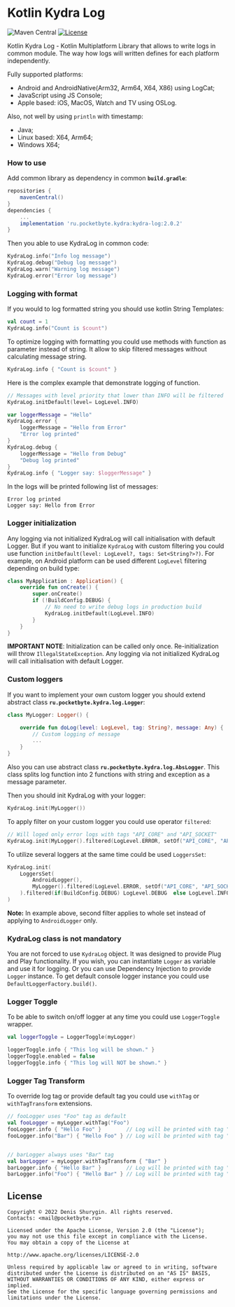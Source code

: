 # Kotlin Kydra Log
![Maven Central](https://img.shields.io/maven-central/v/ru.pocketbyte.kydra/kydra-log) [![License](https://img.shields.io/badge/License-Apache/2.0-blue.svg)](LICENSE)

Kotlin Kydra Log - Kotlin Multiplatform Library that allows to write logs in common module.
The way how logs will written defines for each platform independently.

Fully supported platforms:
- Android and AndroidNative(Arm32, Arm64, X64, X86) using LogCat;
- JavaScript using JS Console;
- Apple based: iOS, MacOS, Watch and TV using OSLog.

Also, not well by using `println` with timestamp:
- Java;
- Linux based: X64, Arm64;
- Windows X64;

### How to use

Add common library as dependency in common **`build.gradle`**:
```gradle
repositories {
    mavenCentral()
}
dependencies {
    ...
    implementation 'ru.pocketbyte.kydra:kydra-log:2.0.2'
}
```

Then you able to use KydraLog in common code:
```Kotlin
KydraLog.info("Info log message")
KydraLog.debug("Debug log message")
KydraLog.warn("Warning log message")
KydraLog.error("Error log message")
```

### Logging with format

If you would to log formatted string you should use kotlin String Templates:
```Kotlin
val count = 1
KydraLog.info("Count is $count")
```
To optimize logging with formatting you could use methods with function as parameter instead of
string. It allow to skip filtered messages without calculating message string.
```Kotlin
KydraLog.info { "Count is $count" }
```
Here is the complex example that demonstrate logging of function.
```Kotlin
// Messages with level priority that lower than INFO will be filtered
KydraLog.initDefault(level= LogLevel.INFO)

var loggerMessage = "Hello"
KydraLog.error {
    loggerMessage = "Hello from Error"
    "Error log printed"
}
KydraLog.debug {
    loggerMessage = "Hello from Debug"
    "Debug log printed"
}
KydraLog.info { "Logger say: $loggerMessage" }
```
In the logs will be printed following list of messages:
```
Error log printed
Logger say: Hello from Error
```
### Logger initialization

Any logging via not initialized KydraLog will call initialisation with default Logger. But if you
want to initialize `KydraLog` with custom filtering you could use function 
`initDefault(level: LogLevel?, tags: Set<String?>?)`. For example, on Android platform can be used
different `LogLevel` filtering depending on build type:
```Kotlin
class MyApplication : Application() {
    override fun onCreate() {
        super.onCreate()
        if (!BuildConfig.DEBUG) {
            // No need to write debug logs in production build
            KydraLog.initDefault(LogLevel.INFO)
        }
    }
}
```
**IMPORTANT NOTE**: Initialization can be called only once. Re-initialization will throw
`IllegalStateException`. Any logging via not initialized KydraLog will call initialisation with
default Logger.

### Custom loggers

If you want to implement your own custom logger you should extend abstract class **`ru.pocketbyte.kydra.log.Logger`**:

```Kotlin
class MyLogger: Logger() {

    override fun doLog(level: LogLevel, tag: String?, message: Any) {
        // Custom logging of message
        ...
    }
}
```
Also you can use abstract class **`ru.pocketbyte.kydra.log.AbsLogger`**.
This class splits log function into 2 functions with string and exception as a message parameter.

Then you should init KydraLog with your logger:

```Kotlin
KydraLog.init(MyLogger())
```
To apply filter on your custom logger you could use operator `filtered`:
```Kotlin
// Will loged only error logs with tags "API_CORE" and "API_SOCKET"
KydraLog.init(MyLogger().filtered(LogLevel.ERROR, setOf("API_CORE", "API_SOCKET")))
```

To utilize several loggers at the same time could be used `LoggersSet`:
```Kotlin
KydraLog.init(
    LoggersSet(
        AndroidLogger(),
        MyLogger().filtered(LogLevel.ERROR, setOf("API_CORE", "API_SOCKET"))
    ).filtered(if(BuildConfig.DEBUG) LogLevel.DEBUG  else LogLevel.INFO)
)
```
**Note:** In example above, second filter applies to whole set instead of applying to
`AndroidLogger` only.

### KydraLog class is not mandatory

You are not forced to use `KydraLog` object. It was designed to provide Plug and Play functionality.
If you wish, you can instantiate `Logger` as variable and use it for logging. Or you can use 
Dependency Injection to provide `Logger` instance. To get default console logger instance you could
use `DefaultLoggerFactory.build()`.

### Logger Toggle

To be able to switch on/off logger at any time you could use `LoggerToggle` wrapper.

```Kotlin
val loggerToggle = LoggerToggle(myLogger)

loggerToggle.info { "This log will be shown." }
loggerToggle.enabled = false
loggerToggle.info { "This log will NOT be shown." }
```

### Logger Tag Transform

To override log tag or provide default tag you could use `withTag` or `withTagTransform` extensions.

```Kotlin
// fooLogger uses "Foo" tag as default
val fooLogger = myLogger.withTag("Foo")
fooLogger.info { "Hello Foo" }        // Log will be printed with tag "Foo"
fooLogger.info("Bar") { "Hello Foo" } // Log will be printed with tag "Bar"


// barLogger always uses "Bar" tag
val barLogger = myLogger.withTagTransform { "Bar" }
barLogger.info { "Hello Bar" }        // Log will be printed with tag "Bar"
barLogger.info("Foo") { "Hello Bar" } // Log will be printed with tag "Bar"
```

## License

```
Copyright © 2022 Denis Shurygin. All rights reserved.
Contacts: <mail@pocketbyte.ru>

Licensed under the Apache License, Version 2.0 (the "License");
you may not use this file except in compliance with the License.
You may obtain a copy of the License at

http://www.apache.org/licenses/LICENSE-2.0

Unless required by applicable law or agreed to in writing, software
distributed under the License is distributed on an "AS IS" BASIS,
WITHOUT WARRANTIES OR CONDITIONS OF ANY KIND, either express or implied.
See the License for the specific language governing permissions and
limitations under the License.
```
